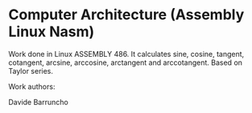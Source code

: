 Computer Architecture (Assembly Linux Nasm)
============

Work done in Linux ASSEMBLY 486. It calculates sine, cosine, tangent, cotangent, arcsine, arccosine, arctangent and arccotangent. Based on Taylor series.

Work authors:

Davide Barruncho